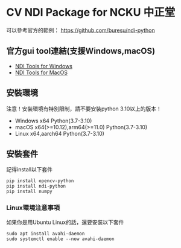 # CV NDI Package for NCKU 中正堂

可以參考官方的範例：
https://github.com/buresu/ndi-python

## 官方gui tool連結(支援Windows,macOS)
- [NDI Tools for Windows](https://downloads.ndi.tv/Tools/NDI%205%20Tools.exe)
- [NDI Tools for MacOS](https://downloads.ndi.tv/Tools/NDIToolsInstaller.pkg)

## 安裝環境
注意！安裝環境有特別限制，請不要安裝python 3.10以上的版本！
- Windows x64 Python(3.7-3.10)
- macOS x64(>=10.12),arm64(>=11.0) Python(3.7-3.10)
- Linux x64,aarch64 Python(3.7-3.10)

## 安裝套件
記得install以下套件
```
pip install opencv-python
pip install ndi-python
pip install numpy
```
### Linux環境注意事項
如果你是用Ubuntu Linux的話，還要安裝以下套件
```
sudo apt install avahi-daemon
sudo systemctl enable --now avahi-daemon
```
